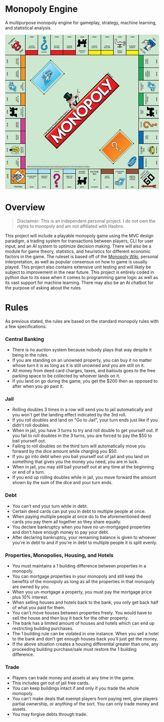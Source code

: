 # Monopoly Engine

A multipurpose monopoly engine for gameplay, strategy, machine learning, and statistical analysis.

![](images/monopolyboard.png)

# Overview

> Disclaimer: This is an independent personal project. I do not own the rights to monopoly and am not affiliated with Hasbro.

This project will include a playable monopoly game using the MVC design paradigm, a trading system for transactions between players, CLI for user input, and an AI system to optimize decision making. There will also be a module for game theory, statistics, and heuristics for different economic factors in the game. The ruleset is based off of the [Monopoly Wiki](https://monopoly.fandom.com/wiki/House_Rules), personal interpretation, as well as popular consensus on how to game is usually played. This project also contains extensive unit testing and will likely be subject to improvement in the near future. This project is entirely coded in python due to its ease when it comes to programming game logic as well as its vast support for machine learning. There may also be an AI chatbot for the purpose of asking about the rules.

# Rules

As previous stated, the rules are based on the standard monopoly rules with a few specifications:

### Central Banking

* There is no auction system because nobody plays that way despite it being in the rules.
* If you are standing on an unowned property, you can buy it no matter whose turn it is as long as it is still unowned and you are still on it.
* All money from deed card charges, taxes, and bailouts goes to the free parking space to be collected by whoever lands on it.
* If you land on go during the game, you get the $200 then as opposed to after when you go past it.

### Jail

* Rolling doubles 3 times in a row will send you to jail automatically and you won't get the landing effect indicated by the 3rd roll.
* If you roll doubles and land on "Go to Jail", your turn ends just like if you didn't roll doubles.
* When in jail, you have 3 turns to try and roll double to get yourself out. If you fail to roll doubles in the 3 turns, you are forced to pay the $50 to bail yourself out.
* Failing to roll doubles on the third turn will automatically move you forward by the dice amount while charging you $50.
* If you go into debt when you bail yourself out of jail and you land on something that gives you the money you need, you are in luck. 
* When in jail, you may still bail yourself out at any time at the beginning or end of a turn.
* If you end up rolling doubles while in jail, you move forward the amount shown by the sum of the dice and your turn ends.

### Debt

* You can't end your turn while in debt.
* Certain deed cards can put you in debt to multiple people at once.
* When paying multiple people at once do to the aforementioned deed cards you pay them all together so they share equally.
* You declare bankruptcy when you have no un-mortgaged properties and don't have enough money to pay your debt.
* After declaring bankruptcy, your remaining balance is given to whoever you're in debt to and if you're in debt to multiple people it is split evenly.

### Properties, Monopolies, Housing, and Hotels

* You must maintains a 1 building difference between properties in a monopoly.
* You can mortgage properties in your monopoly and still keep the benefits of the monopoly as long as all the properties in that monopoly are owned by you.
* When you un-mortgage a property, you must pay the mortgage price plus 10% interest.
* When selling houses and hotels back to the bank, you only get back half of what you paid for them.
* You can't move houses between properties freely. You would have to sell the house and then buy it back for the other property.
* The bank has a limited amount of houses and hotels which can end up restricting building purchases.
* The 1 building rule can be violated in one instance. When you sell a hotel to the bank and don't get enough houses back you'll just get the money.
* If the above situation creates a housing differential greater than one, any proceeding building purchase/sale must restore the 1 building difference.

### Trade

* Players can trade money and assets at any time in the game.
* This includes get out of jail free cards.
* You can keep buildings intact if and only if you trade the whole monopoly.
* You can't make deals that exempt players from paying rent, give players partial ownership, or anything of the sort. You can only trade money and assets.
* You may forgive debts through trade.

